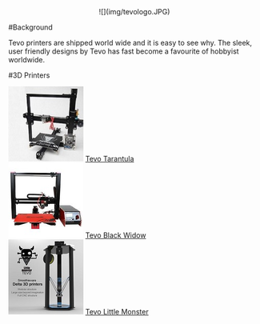 <center>![](img/tevologo.JPG)</center>

#Background

Tevo printers are shipped world wide and it is easy to see why. The sleek, user friendly designs by Tevo has fast become a favourite of hobbyist worldwide.

 
#3D Printers

![](img/tevo-tarantula-prusa-i3.jpg) [Tevo Tarantula](TevoTran.md) </br>
![](img/TevoBlackWidow2.jpg) [Tevo Black Widow](TevBlkWid.md) </br>
![](img/tevolilmonsmall.jpg) [Tevo Little Monster](lilmon.md) </br>